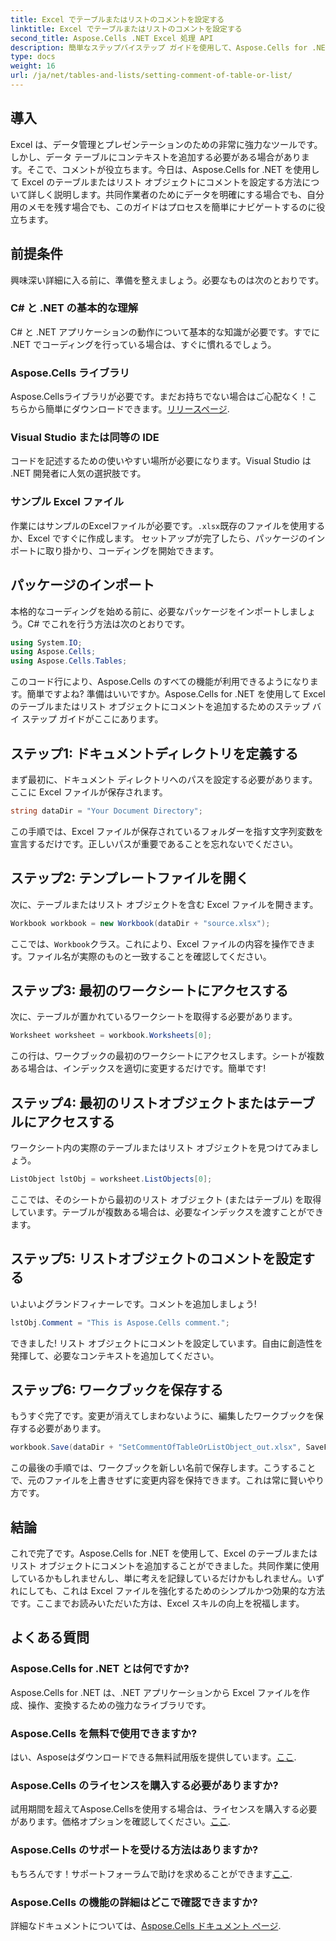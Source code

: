 ```yaml
---
title: Excel でテーブルまたはリストのコメントを設定する
linktitle: Excel でテーブルまたはリストのコメントを設定する
second_title: Aspose.Cells .NET Excel 処理 API
description: 簡単なステップバイステップ ガイドを使用して、Aspose.Cells for .NET を使用して Excel のテーブルにコメントを設定する方法を学習します。
type: docs
weight: 16
url: /ja/net/tables-and-lists/setting-comment-of-table-or-list/
---
```

## 導入
Excel は、データ管理とプレゼンテーションのための非常に強力なツールです。しかし、データ テーブルにコンテキストを追加する必要がある場合があります。そこで、コメントが役立ちます。今日は、Aspose.Cells for .NET を使用して Excel のテーブルまたはリスト オブジェクトにコメントを設定する方法について詳しく説明します。共同作業者のためにデータを明確にする場合でも、自分用のメモを残す場合でも、このガイドはプロセスを簡単にナビゲートするのに役立ちます。
## 前提条件
興味深い詳細に入る前に、準備を整えましょう。必要なものは次のとおりです。
### C# と .NET の基本的な理解
C# と .NET アプリケーションの動作について基本的な知識が必要です。すでに .NET でコーディングを行っている場合は、すぐに慣れるでしょう。
### Aspose.Cells ライブラリ
 Aspose.Cellsライブラリが必要です。まだお持ちでない場合はご心配なく！こちらから簡単にダウンロードできます。[リリースページ](https://releases.aspose.com/cells/net/).
### Visual Studio または同等の IDE
コードを記述するための使いやすい場所が必要になります。Visual Studio は .NET 開発者に人気の選択肢です。
### サンプル Excel ファイル
作業にはサンプルのExcelファイルが必要です。`.xlsx`既存のファイルを使用するか、Excel ですぐに作成します。
セットアップが完了したら、パッケージのインポートに取り掛かり、コーディングを開始できます。
## パッケージのインポート
本格的なコーディングを始める前に、必要なパッケージをインポートしましょう。C# でこれを行う方法は次のとおりです。
```csharp
using System.IO;
using Aspose.Cells;
using Aspose.Cells.Tables;
```
このコード行により、Aspose.Cells のすべての機能が利用できるようになります。簡単ですよね?
準備はいいですか。Aspose.Cells for .NET を使用して Excel のテーブルまたはリスト オブジェクトにコメントを追加するためのステップ バイ ステップ ガイドがここにあります。
## ステップ1: ドキュメントディレクトリを定義する
まず最初に、ドキュメント ディレクトリへのパスを設定する必要があります。ここに Excel ファイルが保存されます。
```csharp
string dataDir = "Your Document Directory";
```
この手順では、Excel ファイルが保存されているフォルダーを指す文字列変数を宣言するだけです。正しいパスが重要であることを忘れないでください。
## ステップ2: テンプレートファイルを開く
次に、テーブルまたはリスト オブジェクトを含む Excel ファイルを開きます。
```csharp
Workbook workbook = new Workbook(dataDir + "source.xlsx");
```
ここでは、`Workbook`クラス。これにより、Excel ファイルの内容を操作できます。ファイル名が実際のものと一致することを確認してください。
## ステップ3: 最初のワークシートにアクセスする
次に、テーブルが置かれているワークシートを取得する必要があります。
```csharp
Worksheet worksheet = workbook.Worksheets[0];
```
この行は、ワークブックの最初のワークシートにアクセスします。シートが複数ある場合は、インデックスを適切に変更するだけです。簡単です!
## ステップ4: 最初のリストオブジェクトまたはテーブルにアクセスする
ワークシート内の実際のテーブルまたはリスト オブジェクトを見つけてみましょう。
```csharp
ListObject lstObj = worksheet.ListObjects[0];
```
ここでは、そのシートから最初のリスト オブジェクト (またはテーブル) を取得しています。テーブルが複数ある場合は、必要なインデックスを渡すことができます。
## ステップ5: リストオブジェクトのコメントを設定する
いよいよグランドフィナーレです。コメントを追加しましょう!
```csharp
lstObj.Comment = "This is Aspose.Cells comment.";
```
できました! リスト オブジェクトにコメントを設定しています。自由に創造性を発揮して、必要なコンテキストを追加してください。
## ステップ6: ワークブックを保存する
もうすぐ完了です。変更が消えてしまわないように、編集したワークブックを保存する必要があります。
```csharp
workbook.Save(dataDir + "SetCommentOfTableOrListObject_out.xlsx", SaveFormat.Xlsx);
```
この最後の手順では、ワークブックを新しい名前で保存します。こうすることで、元のファイルを上書きせずに変更内容を保持できます。これは常に賢いやり方です。
## 結論
これで完了です。Aspose.Cells for .NET を使用して、Excel のテーブルまたはリスト オブジェクトにコメントを追加することができました。共同作業に使用しているかもしれませんし、単に考えを記録しているだけかもしれません。いずれにしても、これは Excel ファイルを強化するためのシンプルかつ効果的な方法です。ここまでお読みいただいた方は、Excel スキルの向上を祝福します。
## よくある質問
### Aspose.Cells for .NET とは何ですか?  
Aspose.Cells for .NET は、.NET アプリケーションから Excel ファイルを作成、操作、変換するための強力なライブラリです。
### Aspose.Cells を無料で使用できますか?  
はい、Asposeはダウンロードできる無料試用版を提供しています。[ここ](https://releases.aspose.com/).
### Aspose.Cells のライセンスを購入する必要がありますか?  
試用期間を超えてAspose.Cellsを使用する場合は、ライセンスを購入する必要があります。価格オプションを確認してください。[ここ](https://purchase.aspose.com/buy).
### Aspose.Cells のサポートを受ける方法はありますか?  
もちろんです！サポートフォーラムで助けを求めることができます[ここ](https://forum.aspose.com/c/cells/9).
### Aspose.Cells の機能の詳細はどこで確認できますか?  
詳細なドキュメントについては、[Aspose.Cells ドキュメント ページ](https://reference.aspose.com/cells/net/).

